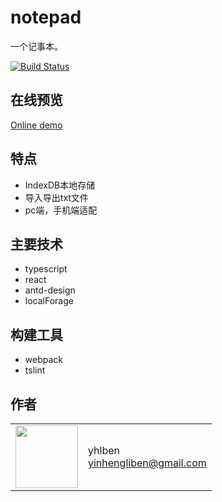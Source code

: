 # notepad

一个记事本。

[![Build Status](https://www.travis-ci.org/yhlben/notepad.svg?branch=master)](https://www.travis-ci.org/yhlben/notepad)

## 在线预览

[Online demo](http://yinhengli.com:8083)

## 特点
* IndexDB本地存储
* 导入导出txt文件
* pc端，手机端适配

## 主要技术
* typescript
* react
* antd-design
* localForage

## 构建工具
* webpack
* tslint

## 作者

<table>
  <tr>
    <td>
      <img src="https://github.com/yhlben.png?s=100" width="100">
    </td>
    <td>
      yhlben<br />
      <a href="mailto:yinhengliben@gmail.com">yinhengliben@gmail.com</a><br />
    </td>
  </tr>
</table>
